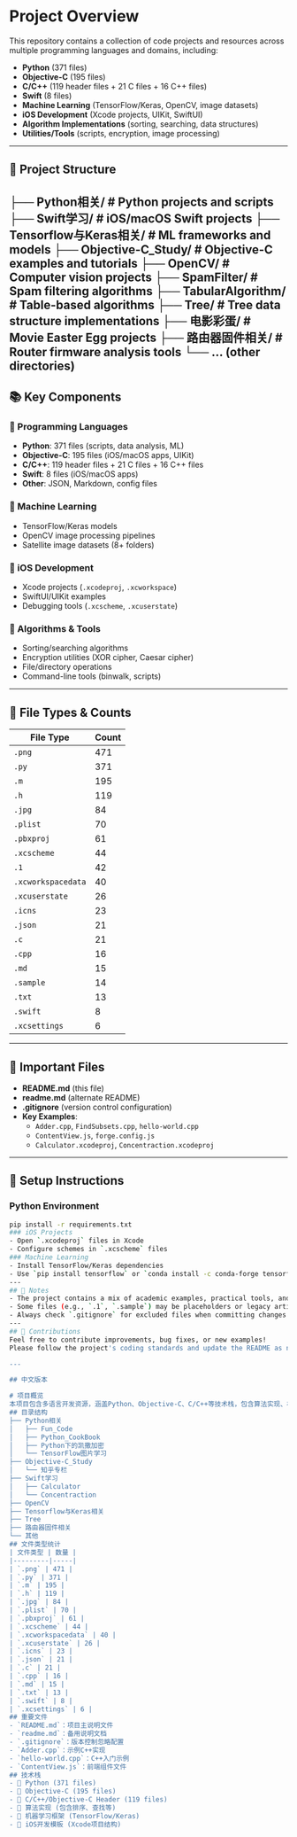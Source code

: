 # Project Overview
This repository contains a collection of code projects and resources across multiple programming languages and domains, including:
- **Python** (371 files)
- **Objective-C** (195 files)
- **C/C++** (119 header files + 21 C files + 16 C++ files)
- **Swift** (8 files)
- **Machine Learning** (TensorFlow/Keras, OpenCV, image datasets)
- **iOS Development** (Xcode projects, UIKit, SwiftUI)
- **Algorithm Implementations** (sorting, searching, data structures)
- **Utilities/Tools** (scripts, encryption, image processing)
---
## 📁 Project Structure
├── Python相关/                # Python projects and scripts
├── Swift学习/                 # iOS/macOS Swift projects
├── Tensorflow与Keras相关/     # ML frameworks and models
├── Objective-C_Study/         # Objective-C examples and tutorials
├── OpenCV/                    # Computer vision projects
├── SpamFilter/                # Spam filtering algorithms
├── TabularAlgorithm/          # Table-based algorithms
├── Tree/                      # Tree data structure implementations
├── 电影彩蛋/                  # Movie Easter Egg projects
├── 路由器固件相关/            # Router firmware analysis tools
└── ... (other directories)
---
## 📚 Key Components
### 🔧 Programming Languages
- **Python**: 371 files (scripts, data analysis, ML)
- **Objective-C**: 195 files (iOS/macOS apps, UIKit)
- **C/C++**: 119 header files + 21 C files + 16 C++ files
- **Swift**: 8 files (iOS/macOS apps)
- **Other**: JSON, Markdown, config files
### 🧠 Machine Learning
- TensorFlow/Keras models
- OpenCV image processing pipelines
- Satellite image datasets (8+ folders)
### 📱 iOS Development
- Xcode projects (`.xcodeproj`, `.xcworkspace`)
- SwiftUI/UIKit examples
- Debugging tools (`.xcscheme`, `.xcuserstate`)
### 🧪 Algorithms & Tools
- Sorting/searching algorithms
- Encryption utilities (XOR cipher, Caesar cipher)
- File/directory operations
- Command-line tools (binwalk, scripts)
---
## 📁 File Types & Counts
| File Type       | Count |
|-----------------|-------|
| `.png`          | 471   |
| `.py`           | 371   |
| `.m`            | 195   |
| `.h`            | 119   |
| `.jpg`          | 84    |
| `.plist`        | 70    |
| `.pbxproj`      | 61    |
| `.xcscheme`     | 44    |
| `.1`            | 42    |
| `.xcworkspacedata` | 40 |
| `.xcuserstate`  | 26    |
| `.icns`         | 23    |
| `.json`         | 21    |
| `.c`            | 21    |
| `.cpp`          | 16    |
| `.md`           | 15    |
| `.sample`       | 14    |
| `.txt`          | 13    |
| `.swift`        | 8     |
| `.xcsettings`   | 6     |
---
## 📌 Important Files
- **README.md** (this file)
- **readme.md** (alternate README)
- **.gitignore** (version control configuration)
- **Key Examples**: 
  - `Adder.cpp`, `FindSubsets.cpp`, `hello-world.cpp`
  - `ContentView.js`, `forge.config.js`
  - `Calculator.xcodeproj`, `Concentraction.xcodeproj`
---
## 🚀 Setup Instructions
### Python Environment
```bash
pip install -r requirements.txt
### iOS Projects
- Open `.xcodeproj` files in Xcode
- Configure schemes in `.xcscheme` files
### Machine Learning
- Install TensorFlow/Keras dependencies
- Use `pip install tensorflow` or `conda install -c conda-forge tensorflow`
---
## 📝 Notes
- The project contains a mix of academic examples, practical tools, and experimental code.
- Some files (e.g., `.1`, `.sample`) may be placeholders or legacy artifacts.
- Always check `.gitignore` for excluded files when committing changes.
---
## 🤝 Contributions
Feel free to contribute improvements, bug fixes, or new examples!  
Please follow the project's coding standards and update the README as needed.

---

## 中文版本

# 项目概览
本项目包含多语言开发资源，涵盖Python、Objective-C、C/C++等技术栈，包含算法实现、机器学习示例、iOS开发模板及图像处理工具。
## 目录结构
├── Python相关
│   ├── Fun_Code
│   ├── Python_CookBook
│   ├── Python下的凯撒加密
│   └── TensorFlow图片学习
├── Objective-C_Study
│   └── 知乎专栏
├── Swift学习
│   ├── Calculator
│   └── Concentraction
├── OpenCV
├── Tensorflow与Keras相关
├── Tree
├── 路由器固件相关
└── 其他
## 文件类型统计
| 文件类型 | 数量 |
|---------|-----|
| `.png` | 471 |
| `.py` | 371 |
| `.m` | 195 |
| `.h` | 119 |
| `.jpg` | 84 |
| `.plist` | 70 |
| `.pbxproj` | 61 |
| `.xcscheme` | 44 |
| `.xcworkspacedata` | 40 |
| `.xcuserstate` | 26 |
| `.icns` | 23 |
| `.json` | 21 |
| `.c` | 21 |
| `.cpp` | 16 |
| `.md` | 15 |
| `.txt` | 13 |
| `.swift` | 8 |
| `.xcsettings` | 6 |
## 重要文件
- `README.md`：项目主说明文件
- `readme.md`：备用说明文档
- `.gitignore`：版本控制忽略配置
- `Adder.cpp`：示例C++实现
- `hello-world.cpp`：C++入门示例
- `ContentView.js`：前端组件文件
## 技术栈
- 🐍 Python (371 files)
- 🍎 Objective-C (195 files)
- 🧾 C/C++/Objective-C Header (119 files)
- 🧮 算法实现 (包含排序、查找等)
- 🤖 机器学习框架 (TensorFlow/Keras)
- 📱 iOS开发模板 (Xcode项目结构)
